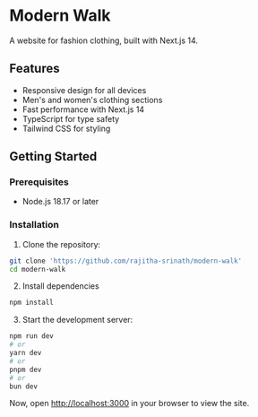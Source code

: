 # Modern Walk

A website for fashion clothing, built with Next.js 14.

## Features

- Responsive design for all devices
- Men's and women's clothing sections
- Fast performance with Next.js 14
- TypeScript for type safety
- Tailwind CSS for styling

## Getting Started

### Prerequisites

- Node.js 18.17 or later

### Installation

1. Clone the repository:
```bash
git clone 'https://github.com/rajitha-srinath/modern-walk'
cd modern-walk
```
2. Install dependencies
```bash
npm install
```

3. Start the development server:
```bash
npm run dev
# or
yarn dev
# or
pnpm dev
# or
bun dev
```

Now, open [http://localhost:3000](http://localhost:3000) in your browser to view the site. 